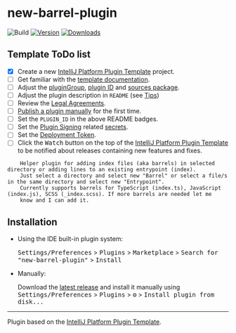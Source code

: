 # new-barrel-plugin

![Build](https://github.com/pernilsalat/new-barrel-plugin/workflows/Build/badge.svg)
[![Version](https://img.shields.io/jetbrains/plugin/v/com.github.pernilsalat.newbarrelplugin.svg)](https://plugins.jetbrains.com/plugin/com.github.pernilsalat.newbarrelplugin)
[![Downloads](https://img.shields.io/jetbrains/plugin/d/com.github.pernilsalat.newbarrelplugin.svg)](https://plugins.jetbrains.com/plugin/com.github.pernilsalat.newbarrelplugin)

## Template ToDo list
- [x] Create a new [IntelliJ Platform Plugin Template][template] project.
- [ ] Get familiar with the [template documentation][template].
- [ ] Adjust the [pluginGroup](./gradle.properties), [plugin ID](./src/main/resources/META-INF/plugin.xml) and [sources package](./src/main/kotlin).
- [ ] Adjust the plugin description in `README` (see [Tips][docs:plugin-description])
- [ ] Review the [Legal Agreements](https://plugins.jetbrains.com/docs/marketplace/legal-agreements.html?from=IJPluginTemplate).
- [ ] [Publish a plugin manually](https://plugins.jetbrains.com/docs/intellij/publishing-plugin.html?from=IJPluginTemplate) for the first time.
- [ ] Set the `PLUGIN_ID` in the above README badges.
- [ ] Set the [Plugin Signing](https://plugins.jetbrains.com/docs/intellij/plugin-signing.html?from=IJPluginTemplate) related [secrets](https://github.com/JetBrains/intellij-platform-plugin-template#environment-variables).
- [ ] Set the [Deployment Token](https://plugins.jetbrains.com/docs/marketplace/plugin-upload.html?from=IJPluginTemplate).
- [ ] Click the <kbd>Watch</kbd> button on the top of the [IntelliJ Platform Plugin Template][template] to be notified about releases containing new features and fixes.

<!-- Plugin description -->
        Helper plugin for adding index files (aka barrels) in selected directory or adding lines to an existing entrypoint (index).
        Just select a directory and select new "Barrel" or select a file/s in the same directory and select new "Entrypoint".
        Currently supports barrels for TypeScript (index.ts), JavaScript (index.js), SCSS (_index.scss). If more barrels are needed let me
        know and I can add it.
<!-- Plugin description end -->

## Installation

- Using the IDE built-in plugin system:
  
  <kbd>Settings/Preferences</kbd> > <kbd>Plugins</kbd> > <kbd>Marketplace</kbd> > <kbd>Search for "new-barrel-plugin"</kbd> >
  <kbd>Install</kbd>
  
- Manually:

  Download the [latest release](https://github.com/pernilsalat/new-barrel-plugin/releases/latest) and install it manually using
  <kbd>Settings/Preferences</kbd> > <kbd>Plugins</kbd> > <kbd>⚙️</kbd> > <kbd>Install plugin from disk...</kbd>


---
Plugin based on the [IntelliJ Platform Plugin Template][template].

[template]: https://github.com/JetBrains/intellij-platform-plugin-template
[docs:plugin-description]: https://plugins.jetbrains.com/docs/intellij/plugin-user-experience.html#plugin-description-and-presentation
